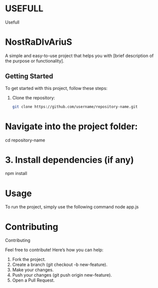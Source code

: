 # USEFULL
Usefull
# NostRaDIvAriuS

A simple and easy-to-use project that helps you with [brief description of the purpose or functionality].

## Getting Started

To get started with this project, follow these steps:

1. Clone the repository:
   ```bash
   git clone https://github.com/username/repository-name.git

  # Navigate into the project folder:
cd repository-name

# 3. Install dependencies (if any)
npm install

# Usage
To run the project, simply use the following command 
node app.js

# Contributing
Contributing

Feel free to contribute! Here’s how you can help:
 1. Fork the project.
 2. Create a branch (git checkout -b new-feature).
 3. Make your changes.
 4. Push your changes (git push origin new-feature).
 5. Open a Pull Request.
